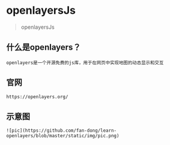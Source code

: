 # openlayersJs

> openlayersJs

## 什么是openlayers？

``` 
openlayers是一个开源免费的js库，用于在网页中实现地图的动态显示和交互

``` 
## 官网

```
https://openlayers.org/

```
## 示意图

```
![pic](https://github.com/fan-dong/learn-openlayers/blob/master/static/img/pic.png)

```
